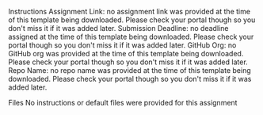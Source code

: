 Instructions
Assignment Link: no assignment link was provided at the time of this template being downloaded. Please check your portal though so you don't miss it if it was added later.
Submission Deadline: no deadline assigned at the time of this template being downloaded. Please check your portal though so you don't miss it if it was added later.
GitHub Org: no GitHub org was provided at the time of this template being downloaded. Please check your portal though so you don't miss it if it was added later.
Repo Name: no repo name was provided at the time of this template being downloaded. Please check your portal though so you don't miss it if it was added later.

Files
No instructions or default files were provided for this assignment